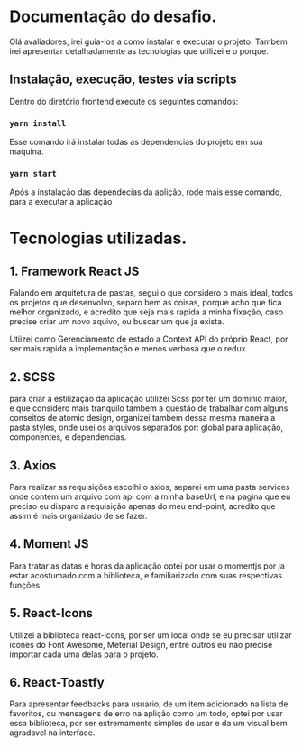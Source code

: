 # Documentação do desafio.

Olá avaliadores, irei guia-los a como instalar e executar o projeto.
Tambem irei apresentar detalhadamente as tecnologias que utilizei e o porque.

## Instalação, execução, testes via scripts

Dentro do diretório frontend execute os seguintes comandos:

### `yarn install`

Esse comando irá instalar todas as dependencias do projeto em sua maquina.

### `yarn start`

Após a instalação das dependecias da aplição, rode mais esse comando, para a executar a aplicação

# Tecnologias utilizadas.

## 1. Framework React JS

Falando em arquitetura de pastas, segui o que considero o mais ideal, todos os projetos que desenvolvo, separo bem as coisas, porque acho que fica melhor organizado, e acredito que seja mais rapida a minha fixação, caso precise criar um novo aquivo, ou buscar um que ja exista.

Utiizei como Gerenciamento de estado a Context API do próprio React, por ser mais rapida a implementação e menos verbosa que o redux.

## 2. SCSS

para criar a estilização da aplicação utilizei Scss por ter um dominio maior, e que considero mais tranquilo tambem a questão de trabalhar com alguns conseitos de atomic design, organizei tambem dessa mesma maneira a pasta styles, onde usei os arquivos separados por: global para aplicação, componentes, e dependencias.

## 3. Axios

Para realizar as requisições escolhi o axios, separei em uma pasta services onde contem um arquivo com api com a minha baseUrl, e na pagina que eu preciso eu disparo a requisição apenas do meu end-point, acredito que assim é mais organizado de se fazer.

## 4. Moment JS

Para tratar as datas e horas da aplicação optei por usar o momentjs por ja estar acostumado com a biblioteca, e familiarizado com suas respectivas funções.

## 5. React-Icons

Utilizei a biblioteca react-icons, por ser um local onde se eu precisar utilizar icones do Font Awesome, Meterial Design, entre outros eu não precise importar cada uma delas para o projeto.

## 6. React-Toastfy

Para apresentar feedbacks para usuario, de um item adicionado na lista de favoritos, ou mensagens de erro na aplição como um todo, optei por usar essa biblioteca, por ser extremamente simples de usar e da um visual bem agradavel na interface.

